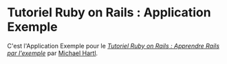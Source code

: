 # Tutoriel Ruby on Rails : Application Exemple

C'est l'Application Exemple pour le [*Tutoriel Ruby on Rails : Apprendre Rails par l'exemple*](http://railstutorial.org/)
par [Michael Hartl](http://michaelhartl.com/).